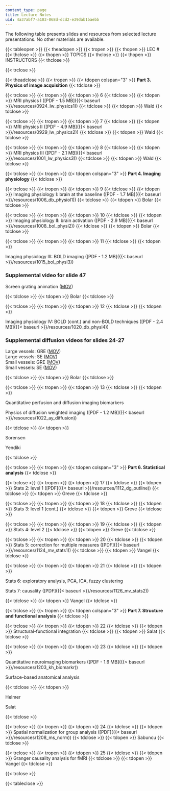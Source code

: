 ```yaml
---
content_type: page
title: Lecture Notes
uid: 4a37abf7-a103-068d-dcd2-e39dab1baebb
---
```


The following table presents slides and resources from selected lecture presentations. No other materials are available.

{{< tableopen >}}
{{< theadopen >}}
{{< tropen >}}
{{< thopen >}}
LEC #
{{< thclose >}}
{{< thopen >}}
TOPICS
{{< thclose >}}
{{< thopen >}}
INSTRUCTORS
{{< thclose >}}

{{< trclose >}}

{{< theadclose >}}
{{< tropen >}}
{{< tdopen colspan="3" >}}
**Part 3. Physics of image acquisition**
{{< tdclose >}}

{{< trclose >}}
{{< tropen >}}
{{< tdopen >}}
6
{{< tdclose >}}
{{< tdopen >}}
MRI physics I ([PDF - 1.5 MB]({{< baseurl >}}/resources/0924_lw_physics1))
{{< tdclose >}}
{{< tdopen >}}
Wald
{{< tdclose >}}

{{< trclose >}}
{{< tropen >}}
{{< tdopen >}}
7
{{< tdclose >}}
{{< tdopen >}}
MRI physics II ([PDF - 4.9 MB]({{< baseurl >}}/resources/0929_lw_physics2))
{{< tdclose >}}
{{< tdopen >}}
Wald
{{< tdclose >}}

{{< trclose >}}
{{< tropen >}}
{{< tdopen >}}
8
{{< tdclose >}}
{{< tdopen >}}
MRI physics III ([PDF - 2.1 MB]({{< baseurl >}}/resources/1001_lw_physics3))
{{< tdclose >}}
{{< tdopen >}}
Wald
{{< tdclose >}}

{{< trclose >}}
{{< tropen >}}
{{< tdopen colspan="3" >}}
**Part 4. Imaging physiology**
{{< tdclose >}}

{{< trclose >}}
{{< tropen >}}
{{< tdopen >}}
9
{{< tdclose >}}
{{< tdopen >}}
Imaging physiology I: brain at the baseline ([PDF - 1.7 MB]({{< baseurl >}}/resources/1006_db_physiol1))
{{< tdclose >}}
{{< tdopen >}}
Bolar
{{< tdclose >}}

{{< trclose >}}
{{< tropen >}}
{{< tdopen >}}
10
{{< tdclose >}}
{{< tdopen >}}
Imaging physiology II: brain activation ([PDF - 2.9 MB]({{< baseurl >}}/resources/1008_bol_physl2))
{{< tdclose >}}
{{< tdopen >}}
Bolar
{{< tdclose >}}

{{< trclose >}}
{{< tropen >}}
{{< tdopen >}}
11
{{< tdclose >}}
{{< tdopen >}}


Imaging physiology III: BOLD imaging ([PDF - 1.2 MB]({{< baseurl >}}/resources/1015_bol_physl3))

### Supplemental video for slide 47

Screen grating animation ([MOV](/ans7870/HST/HST.583/f08/ScreenGrating.mov))


{{< tdclose >}}
{{< tdopen >}}
Bolar
{{< tdclose >}}

{{< trclose >}}
{{< tropen >}}
{{< tdopen >}}
12
{{< tdclose >}}
{{< tdopen >}}


Imaging physiology IV: BOLD (cont.) and non-BOLD techniques ([PDF - 2.4 MB]({{< baseurl >}}/resources/1020_db_physl4))

### Supplemental diffusion videos for slides 24-27

Large vessels: GRE ([MOV](/ans7870/HST/HST.583/f08/LV_GRE-3.mov))  
Large vessels: SE ([MOV](/ans7870/HST/HST.583/f08/LV_SE-7.mov))  
Small vessels: GRE ([MOV](/ans7870/HST/HST.583/f08/SV_GRE-1.mov))  
Small vessels: SE ([MOV](/ans7870/HST/HST.583/f08/SV_SE-6.mov))


{{< tdclose >}}
{{< tdopen >}}
Bolar
{{< tdclose >}}

{{< trclose >}}
{{< tropen >}}
{{< tdopen >}}
13
{{< tdclose >}}
{{< tdopen >}}


Quantitative perfusion and diffusion imaging biomarkers

Physics of diffusion weighted imaging ([PDF - 1.2 MB]({{< baseurl >}}/resources/1022_ay_diffusion))


{{< tdclose >}}
{{< tdopen >}}


Sorensen

Yendiki


{{< tdclose >}}

{{< trclose >}}
{{< tropen >}}
{{< tdopen colspan="3" >}}
**Part 6. Statistical analysis**
{{< tdclose >}}

{{< trclose >}}
{{< tropen >}}
{{< tdopen >}}
17
{{< tdclose >}}
{{< tdopen >}}
Stats 2: level 1 ([PDF]({{< baseurl >}}/resources/1112_dg_outline))
{{< tdclose >}}
{{< tdopen >}}
Greve
{{< tdclose >}}

{{< trclose >}}
{{< tropen >}}
{{< tdopen >}}
18
{{< tdclose >}}
{{< tdopen >}}
Stats 3: level 1 (cont.)
{{< tdclose >}}
{{< tdopen >}}
Greve
{{< tdclose >}}

{{< trclose >}}
{{< tropen >}}
{{< tdopen >}}
19
{{< tdclose >}}
{{< tdopen >}}
Stats 4: level 2
{{< tdclose >}}
{{< tdopen >}}
Greve
{{< tdclose >}}

{{< trclose >}}
{{< tropen >}}
{{< tdopen >}}
20
{{< tdclose >}}
{{< tdopen >}}
Stats 5: correction for multiple measures ([PDF]({{< baseurl >}}/resources/1124_mv_stats1))
{{< tdclose >}}
{{< tdopen >}}
Vangel
{{< tdclose >}}

{{< trclose >}}
{{< tropen >}}
{{< tdopen >}}
21
{{< tdclose >}}
{{< tdopen >}}


Stats 6: exploratory analysis, PCA, ICA, fuzzy clustering

Stats 7: causality ([PDF]({{< baseurl >}}/resources/1126_mv_stats2))


{{< tdclose >}}
{{< tdopen >}}
Vangel
{{< tdclose >}}

{{< trclose >}}
{{< tropen >}}
{{< tdopen colspan="3" >}}
**Part 7. Structure and functional analysis**
{{< tdclose >}}

{{< trclose >}}
{{< tropen >}}
{{< tdopen >}}
22
{{< tdclose >}}
{{< tdopen >}}
Structural-functional integration
{{< tdclose >}}
{{< tdopen >}}
Salat
{{< tdclose >}}

{{< trclose >}}
{{< tropen >}}
{{< tdopen >}}
23
{{< tdclose >}}
{{< tdopen >}}


Quantitative neuroimaging biomarkers ([PDF - 1.6 MB]({{< baseurl >}}/resources/1203_kh_biomarkr))

Surface-based anatomical analysis


{{< tdclose >}}
{{< tdopen >}}


Helmer

Salat


{{< tdclose >}}

{{< trclose >}}
{{< tropen >}}
{{< tdopen >}}
24
{{< tdclose >}}
{{< tdopen >}}
Spatial normalization for group analysis ([PDF]({{< baseurl >}}/resources/1208_ms_norm))
{{< tdclose >}}
{{< tdopen >}}
Sabuncu
{{< tdclose >}}

{{< trclose >}}
{{< tropen >}}
{{< tdopen >}}
25
{{< tdclose >}}
{{< tdopen >}}
Granger causality analysis for fMRI
{{< tdclose >}}
{{< tdopen >}}
Vangel
{{< tdclose >}}

{{< trclose >}}

{{< tableclose >}}